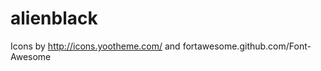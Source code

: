 alienblack
==========

Icons by http://icons.yootheme.com/ and fortawesome.github.com/Font-Awesome

